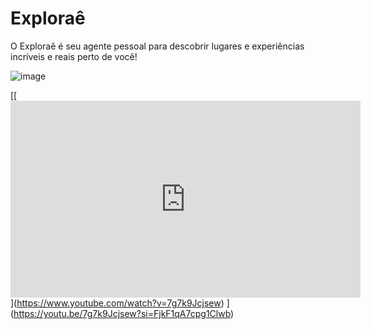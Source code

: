 # Exploraê
O Exploraê é seu agente pessoal para descobrir lugares e experiências incríveis e reais perto de você!

![image](https://github.com/user-attachments/assets/c11cdb0d-1542-41ad-8653-c21eb4ee5235)


[[[<iframe width="560" height="315" src="https://www.youtube.com/embed/7g7k9Jcjsew?si=SeOdKtH02NaG2OqH" title="YouTube video player" frameborder="0" allow="accelerometer; autoplay; clipboard-write; encrypted-media; gyroscope; picture-in-picture; web-share" referrerpolicy="strict-origin-when-cross-origin" allowfullscreen></iframe>
](https://www.youtube.com/watch?v=7g7k9Jcjsew)](https://www.youtube.com/watch?v=7g7k9Jcjsew)
](https://youtu.be/7g7k9Jcjsew?si=FjkF1qA7cpg1Clwb)
